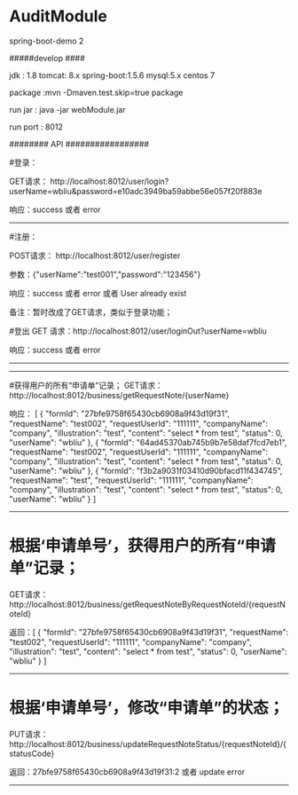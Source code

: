 # AuditModule
spring-boot-demo 2



#####develop ####

jdk : 1.8
tomcat: 8.x
spring-boot:1.5.6
mysql:5.x
centos 7

package  :mvn -Dmaven.test.skip=true package

run jar : java -jar webModule.jar

run port : 8012







########   API #################

#登录：

 GET请求： http://localhost:8012/user/login?userName=wbliu&password=e10adc3949ba59abbe56e057f20f883e

 响应：success 或者 error
   
   
 -----------------------------------------
 

#注册：
  
 POST请求： http://localhost:8012/user/register
 
 参数：{"userName":"test001","password":"123456"}
 
 响应：success 或者 error 或者 User already exist


备注：暂时改成了GET请求，类似于登录功能；



#登出
GET 请求：http://localhost:8012/user/loginOut?userName=wbliu

响应：success 或者 error


-------------------------------------------

------------------------------------
#获得用户的所有“申请单”记录；
GET请求：http://localhost:8012/business/getRequestNote/{userName}

响应：
[
    {
        "formId": "27bfe9758f65430cb6908a9f43d19f31",
        "requestName": "test002",
        "requestUserId": "111111",
        "companyName": "company",
        "illustration": "test",
        "content": "select * from test",
        "status": 0,
        "userName": "wbliu"
    },
    {
        "formId": "64ad45370ab745b9b7e58daf7fcd7eb1",
        "requestName": "test002",
        "requestUserId": "111111",
        "companyName": "company",
        "illustration": "test",
        "content": "select * from test",
        "status": 0,
        "userName": "wbliu"
    },
    {
        "formId": "f3b2a9031f03410d90bfacd11f434745",
        "requestName": "test",
        "requestUserId": "111111",
        "companyName": "company",
        "illustration": "test",
        "content": "select * from test",
        "status": 0,
        "userName": "wbliu"
    }
]


-------------------------------------------------

# 根据‘申请单号’，获得用户的所有“申请单”记录；

GET请求：http://localhost:8012/business/getRequestNoteByRequestNoteId/{requestNoteId}

返回：[
       {
           "formId": "27bfe9758f65430cb6908a9f43d19f31",
           "requestName": "test002",
           "requestUserId": "111111",
           "companyName": "company",
           "illustration": "test",
           "content": "select * from test",
           "status": 0,
           "userName": "wbliu"
       }
   ]




-------------------------------------------------

# 根据‘申请单号’，修改“申请单”的状态；

PUT请求：http://localhost:8012/business/updateRequestNoteStatus/{requestNoteId}/{statusCode}

返回：27bfe9758f65430cb6908a9f43d19f31:2 或者 update error

---------------------------------------------------------










